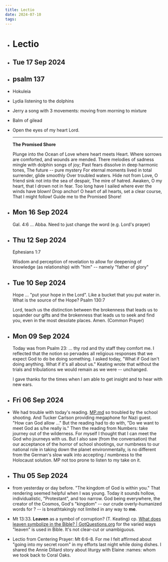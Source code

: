 ```yaml
---
title: Lectio
date: 2024-07-10
tags: 
---
```


- # Lectio
- ## Tue 17 Sep 2024
- ## psalm 137
- Hokuleia
- Lydia listening to the dolphins
- Jerry a song with 3 movements: moving from morning to mixture
- Balm of gilead
- Open the eyes of my heart Lord.
  
  ---
  
  **The Promised Shore**
  
  Plunge into the Ocean of Love where heart meets Heart.
  Where sorrows are comforted, and wounds are mended.
  There melodies of sadness mingle with dolphin songs of joy;
  Past fears dissolve in deep harmonic tones,
  The future -- pure mystery
  For eternal moments lived in total surrender, glide smoothly
  Over troubled waters.
  Hide not from Love, O friend sink not into the sea of despair,
  The mire of hatred.
  Awaken, O my heart, that I drown not in fear.
  Too long have I sailed where ever the winds have blown!
  Drop anchor! O heart of all hearts, set a clear course,
  That I might follow! Guide me to the Promised Shore!
- ## Mon 16 Sep 2024 
  Gal. 4:6 … Abba. Need to just change the word (e.g. Lord's prayer)
- ## Thu 12 Sep 2024 
  Ephesians 1:7
  
  Wisdom and perception of revelation to allow for deepening of knowledge (as relationship) with "him" -- namely "father of glory"
- ## Tue 10 Sep 2024 
  Hope … "put your hope in the Lord". Like a bucket that you put water in. What is the source of the Hope? Psalm 130:7
  
  Lord, teach us the distinction between the brokenness that leads us to squander our gifts and the brokenness that leads us to seek and find you, even in the most desolate places. Amen. (Common Prayer)
- ## Mon 09 Sep 2024 
  Today was from Psalm 23: … thy rod and thy staff they comfort me. I reflected that the notion so pervades all religious responses that we expect God to do be doing something. I asked today, "What if God isn't doing anything. What if it's all about us." Keating wrote that without the trials and tribulations we would remain as we were -- unchanged. 
  
  I gave thanks for the times when I am able to get insight and to hear with new ears.
- ## Fri 06 Sep 2024
- We had trouble with today's reading. [MP.md](MP.md) so troubled by the school shooting. And Tucker Carlson providing megaphone for Nazi guest. "How can God allow …" But the reading had to do with, "Do we want to meet God as s/he really is." Then the reading from Numbers: take journey out of the wilderness. For myself I thought that I can meet the God who journeys with us. But I also saw (from the conversation) that our acceptance of the horror of school shootings, our numbness to our national role in taking down the planet environmentally, is no different from the German's slow walk into accepting / numbness to the Holocaust solution. MP not too prone to listen to my take on it.
- ## Thu 05 Sep 2024
- from yesterday or day before. "The kingdom of God is within you." That rendering seemed helpful when I was young. Today it sounds hollow, individualistic, "Protestant", and too narrow. God being everywhere, the creator of the Cosmos, God's "kingdom" -- our crude overly-humanized words for ? -- is breathtakingly not limited in any way to **me**.
- Mt 13:33. **Leaven** as a symbol of corruption? (T. Keating) cp. [What does leaven symbolize in the Bible? | GotQuestions.org](https://www.gotquestions.org/leaven-in-the-Bible.html "What does leaven symbolize in the Bible? | GotQuestions.org") for the varied ways "leaven" is used in Bible. It's not clear-cut or unambiguous.
- Lectio from Centering Prayer: Mt 6:6-8. For me I felt affirmed about "going into my secret room" in my efforts last night while doing dishes. I shared the Annie Dillard story about liturgy with Elaine :names: whom we took back to Coral Oaks.